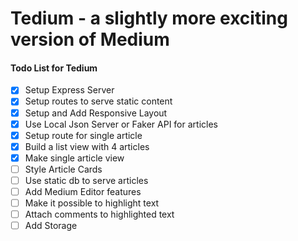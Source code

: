 
# Tedium - a slightly more exciting version of Medium

#### Todo List for Tedium

- [x] Setup Express Server
- [x] Setup routes to serve static content
- [x] Setup and Add Responsive Layout
- [x] Use Local Json Server or Faker API for articles
- [x] Setup route for single article
- [x] Build a  list view with 4 articles
- [x] Make single article view
- [ ] Style Article Cards
- [ ] Use static db to serve articles
- [ ] Add Medium Editor features
- [ ] Make it possible to highlight text
- [ ] Attach comments to highlighted text
- [ ] Add Storage